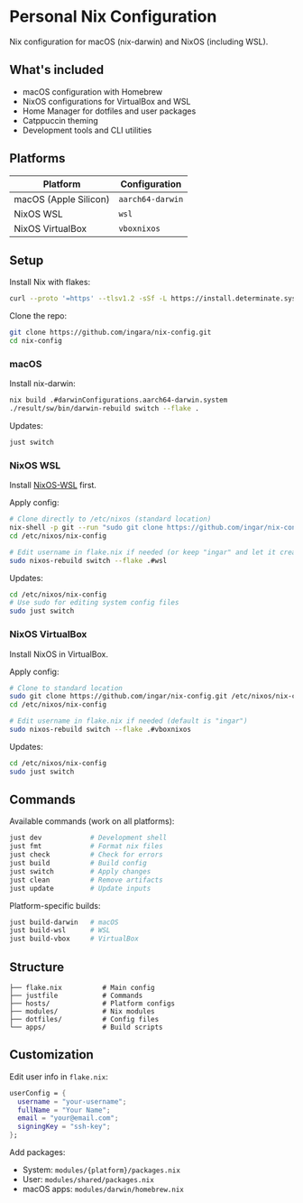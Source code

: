 # Personal Nix Configuration

Nix configuration for macOS (nix-darwin) and NixOS (including WSL).

## What's included

- macOS configuration with Homebrew
- NixOS configurations for VirtualBox and WSL
- Home Manager for dotfiles and user packages
- Catppuccin theming
- Development tools and CLI utilities

## Platforms

| Platform | Configuration |
|----------|---------------|
| macOS (Apple Silicon) | `aarch64-darwin` |
| NixOS WSL | `wsl` |
| NixOS VirtualBox | `vboxnixos` |

## Setup

Install Nix with flakes:
```bash
curl --proto '=https' --tlsv1.2 -sSf -L https://install.determinate.systems/nix | sh -s -- install
```

Clone the repo:
```bash
git clone https://github.com/ingara/nix-config.git
cd nix-config
```

### macOS

Install nix-darwin:
```bash
nix build .#darwinConfigurations.aarch64-darwin.system
./result/sw/bin/darwin-rebuild switch --flake .
```

Updates:
```bash
just switch
```

### NixOS WSL

Install [NixOS-WSL](https://github.com/nix-community/NixOS-WSL) first.

Apply config:
```bash
# Clone directly to /etc/nixos (standard location)
nix-shell -p git --run "sudo git clone https://github.com/ingar/nix-config.git /etc/nixos/nix-config"
cd /etc/nixos/nix-config

# Edit username in flake.nix if needed (or keep "ingar" and let it create the user)
sudo nixos-rebuild switch --flake .#wsl
```

Updates:
```bash
cd /etc/nixos/nix-config
# Use sudo for editing system config files
sudo just switch
```

### NixOS VirtualBox

Install NixOS in VirtualBox.

Apply config:
```bash
# Clone to standard location
sudo git clone https://github.com/ingar/nix-config.git /etc/nixos/nix-config
cd /etc/nixos/nix-config

# Edit username in flake.nix if needed (default is "ingar")  
sudo nixos-rebuild switch --flake .#vboxnixos
```

Updates:
```bash
cd /etc/nixos/nix-config
sudo just switch
```

## Commands

Available commands (work on all platforms):

```bash
just dev            # Development shell
just fmt            # Format nix files
just check          # Check for errors
just build          # Build config
just switch         # Apply changes
just clean          # Remove artifacts
just update         # Update inputs
```

Platform-specific builds:
```bash
just build-darwin   # macOS
just build-wsl      # WSL  
just build-vbox     # VirtualBox
```

## Structure

```
├── flake.nix          # Main config
├── justfile           # Commands
├── hosts/             # Platform configs
├── modules/           # Nix modules
├── dotfiles/          # Config files
└── apps/              # Build scripts
```

## Customization

Edit user info in `flake.nix`:
```nix
userConfig = {
  username = "your-username";
  fullName = "Your Name";
  email = "your@email.com";
  signingKey = "ssh-key";
};
```

Add packages:
- System: `modules/{platform}/packages.nix`
- User: `modules/shared/packages.nix`
- macOS apps: `modules/darwin/homebrew.nix`
